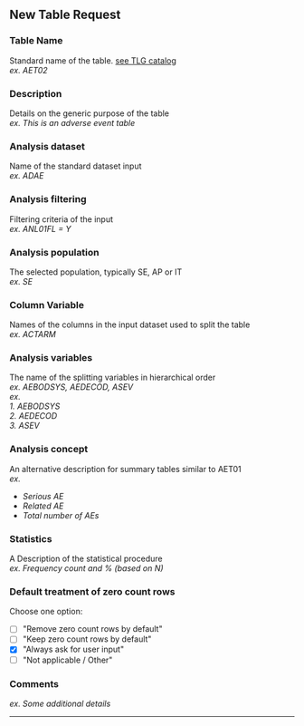 
## New Table Request

### Table Name
Standard name of the table. [see TLG catalog]  
_ex. AET02_

### Description
Details on the generic purpose of the table  
_ex. This is an adverse event table_

### Analysis dataset
Name of the standard dataset input  
_ex. ADAE_

### Analysis filtering
Filtering criteria of the input  
_ex. ANL01FL = Y_

### Analysis population
The selected population, typically SE, AP or IT  
_ex. SE_

### Column Variable
Names of the columns in the input dataset used to split the table  
_ex. ACTARM_

### Analysis variables
The name of the splitting variables in hierarchical order  
_ex. AEBODSYS, AEDECOD, ASEV_  
_ex._  
    _1. AEBODSYS_  
    _2. AEDECOD_  
    _3. ASEV_  

### Analysis concept
An alternative description for summary tables similar to AET01  
_ex._  
- _Serious AE_  
- _Related AE_  
- _Total number of AEs_  

### Statistics
A Description of the statistical procedure  
_ex. Frequency count and % (based on N)_

### Default treatment of zero count rows
Choose one option:  
- [ ] "Remove zero count rows by default"  
- [ ] "Keep zero count rows by default"  
- [x] "Always ask for user input"  
- [ ] "Not applicable / Other"  

### Comments
_ex. Some additional details_


----

[see TLG catalog]: https://docs.nest.roche.com/



